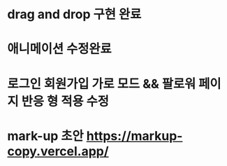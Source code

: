 # drag and drop 구현 완료 

# 애니메이션 수정완료

# 로그인 회원가입 가로 모드 && 팔로워 페이지 반응 형 적용 수정

# mark-up 초안 https://markup-copy.vercel.app/